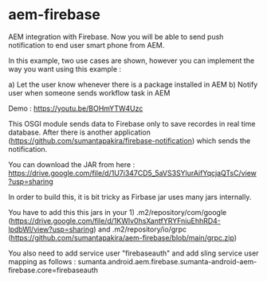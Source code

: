 # aem-firebase
AEM integration with Firebase. 
Now you will be able to send push notification to end user smart phone from AEM. 

In this example, two use cases are shown, however you can implement the way you want using this example : 

a) Let the user know whenever there is a package installed in AEM
b) Notify user when someone sends workflow task in AEM

Demo : https://youtu.be/BOHmYTW4Uzc

This OSGI module sends data to Firebase only to save recordes in real time database. After there is another application (https://github.com/sumantapakira/firebase-notification) which sends the notification.

You can download the JAR from here : https://drive.google.com/file/d/1U7i347CD5_5aVS3SYlurAifYqcjaQTsC/view?usp=sharing

In order to build this, it is bit tricky as Firbase jar uses many jars internally. 

You have to add this this jars in your 1) .m2/repository/com/google (https://drive.google.com/file/d/1KWlv0hsXantfYRYFniuEhhRD4-lpdbWl/view?usp=sharing) and .m2/repository/io/grpc (https://github.com/sumantapakira/aem-firebase/blob/main/grpc.zip)

You also need to add service user "firebaseauth" and add sling service user mapping as follows : sumanta.android.aem.firebase.sumanta-android-aem-firebase.core=firebaseauth


